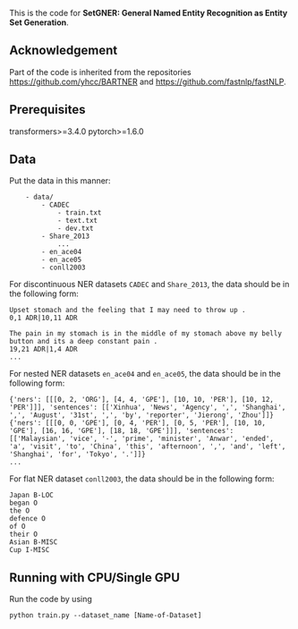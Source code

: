This is the code for **SetGNER: General Named Entity Recognition as Entity Set Generation**.

## Acknowledgement
Part of the code is inherited from the repositories https://github.com/yhcc/BARTNER and https://github.com/fastnlp/fastNLP.

## Prerequisites
transformers>=3.4.0 
pytorch>=1.6.0 

## Data
Put the data in this manner:
```text
    - data/
        - CADEC
            - train.txt
            - text.txt
            - dev.txt
        - Share_2013
            ...
        - en_ace04
        - en_ace05
        - conll2003
```

For discontinuous NER datasets `CADEC` and `Share_2013`, the data should be in the following form:
```text
Upset stomach and the feeling that I may need to throw up .
0,1 ADR|10,11 ADR

The pain in my stomach is in the middle of my stomach above my belly button and its a deep constant pain .
19,21 ADR|1,4 ADR
...
```

For nested NER datasets `en_ace04` and `en_ace05`, the data should be in the following form:
```text
{'ners': [[[0, 2, 'ORG'], [4, 4, 'GPE'], [10, 10, 'PER'], [10, 12, 'PER']]], 'sentences': [['Xinhua', 'News', 'Agency', ',', 'Shanghai', ',', 'August', '31st', ',', 'by', 'reporter', 'Jierong', 'Zhou']]}
{'ners': [[[0, 0, 'GPE'], [0, 4, 'PER'], [0, 5, 'PER'], [10, 10, 'GPE'], [16, 16, 'GPE'], [18, 18, 'GPE']]], 'sentences': [['Malaysian', 'vice', '-', 'prime', 'minister', 'Anwar', 'ended', 'a', 'visit', 'to', 'China', 'this', 'afternoon', ',', 'and', 'left', 'Shanghai', 'for', 'Tokyo', '.']]}
...
```

For flat NER dataset `conll2003`, the data should be in the following form:
```text
Japan B-LOC
began O
the O
defence O
of O
their O
Asian B-MISC
Cup I-MISC
```

## Running with CPU/Single GPU
Run the code by using
```shell
python train.py --dataset_name [Name-of-Dataset]
```
